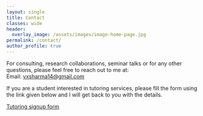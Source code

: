 ```yaml
---
layout: single
title: Contact
classes: wide
header:
  overlay_image: /assets/images/image-home-page.jpg
permalink: /contact/
author_profile: true
---
```


For consulting, research collaborations, seminar talks or for any other questions, please feel free to reach out to me at:  
Email: <vxsharma14@gmail.com>

If you are a student interested in tutoring services, please fill the form using the link given below and I will get back to you with the details.  

[Tutoring signup form](https://forms.gle/fs3okKCEX2thtwi99)

